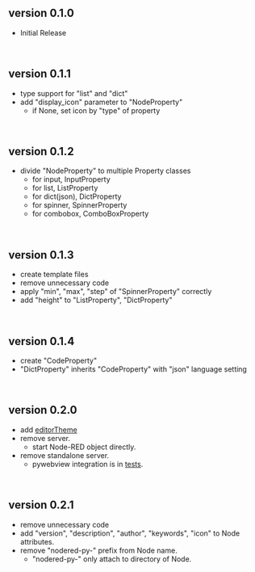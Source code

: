 
## version 0.1.0
- Initial Release

<br/>

## version 0.1.1
- type support for "list" and "dict"
- add "display_icon" parameter to "NodeProperty"
  - if None, set icon by "type" of property

<br/>

## version 0.1.2
- divide "NodeProperty" to multiple Property classes
  - for input, InputProperty
  - for list, ListProperty
  - for dict(json), DictProperty
  - for spinner, SpinnerProperty
  - for combobox, ComboBoxProperty

<br/>

## version 0.1.3
- create template files
- remove unnecessary code
- apply "min", "max", "step" of "SpinnerProperty" correctly
- add "height" to "ListProperty", "DictProperty"

<br/>

## version 0.1.4
- create "CodeProperty"
- "DictProperty" inherits "CodeProperty" with "json" language setting

<br/>

## version 0.2.0
- add <a href="https://github.com/oyajiDev/NodeRED.py/blob/deea7530d6fcda9cdf6d76e9b5f827064de5722c/noderedpy/_nodered.py#L60">editorTheme</a>
- remove server.
  - start Node-RED object directly.
- remove standalone server.
  - pywebview integration is in <a href="https://github.com/oyajiDev/NodeRED.py/blob/master/tests/pywebview_test.py">tests</a>.

<br/>

## version 0.2.1
- remove unnecessary code
- add "version", "description", "author", "keywords", "icon" to Node attributes.
- remove "nodered-py-" prefix from Node name.
  - "nodered-py-" only attach to directory of Node.

